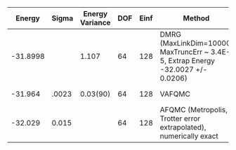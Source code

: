 | Energy   | Sigma | Energy Variance | DOF | Einf | Method                                                       | Reference |
|----------|-------|-----------------|-----|------|--------------------------------------------------------------|-----------|
| -31.8998 |       | 1.107           | 64  | 128  | DMRG (MaxLinkDim=10000, MaxTruncErr ~ 3.4E-5, Extrap Energy -32.0027 +/- 0.0206) | [code](https://github.com/varbench/methods/blob/main/programs/dmrg_itensors_hubbard/Hubbard/square_64_PO_32_8.jl) |
| -31.964  | .0023 | 0.03(90)        | 64  | 128  | VAFQMC                                                       | TODO: This is from Sorella and this is not public git-scm.sissa.it:TurboLattice/HST_AAD/example/8x8/U8/muf4/open/b4n |
| -32.029  | 0.015 |                 | 64  | 128  | AFQMC (Metropolis, Trotter error extrapolated), numerically exact | [paper](https://journals.aps.org/pra/abstract/10.1103/PhysRevA.92.033603) [code](https://github.com/varbench/methods/blob/main/scripts/Hubbard/square_64_PO_32_8/AFQMC/)  |
